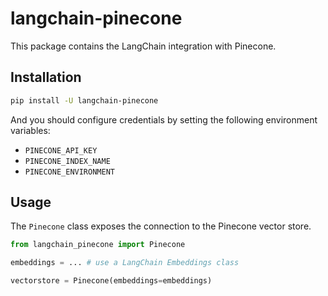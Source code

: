 # langchain-pinecone

This package contains the LangChain integration with Pinecone.

## Installation

```bash
pip install -U langchain-pinecone
```

And you should configure credentials by setting the following environment variables:

- `PINECONE_API_KEY`
- `PINECONE_INDEX_NAME`
- `PINECONE_ENVIRONMENT`

## Usage

The `Pinecone` class exposes the connection to the Pinecone vector store.

```python
from langchain_pinecone import Pinecone

embeddings = ... # use a LangChain Embeddings class

vectorstore = Pinecone(embeddings=embeddings)
```
